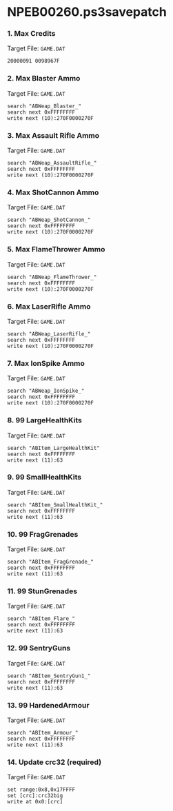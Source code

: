 # NPEB00260.ps3savepatch

### 1. Max Credits

Target File: `GAME.DAT`

```
20000091 0098967F
```

### 2. Max Blaster Ammo

Target File: `GAME.DAT`

```
search "ABWeap_Blaster_"
search next 0xFFFFFFFF
write next (10):270F0000270F
```

### 3. Max Assault Rifle Ammo

Target File: `GAME.DAT`

```
search "ABWeap_AssaultRifle_"
search next 0xFFFFFFFF
write next (10):270F0000270F
```

### 4. Max ShotCannon Ammo

Target File: `GAME.DAT`

```
search "ABWeap_ShotCannon_"
search next 0xFFFFFFFF
write next (10):270F0000270F
```

### 5. Max FlameThrower Ammo

Target File: `GAME.DAT`

```
search "ABWeap_FlameThrower_"
search next 0xFFFFFFFF
write next (10):270F0000270F
```

### 6. Max LaserRifle Ammo

Target File: `GAME.DAT`

```
search "ABWeap_LaserRifle_"
search next 0xFFFFFFFF
write next (10):270F0000270F
```

### 7. Max IonSpike Ammo

Target File: `GAME.DAT`

```
search "ABWeap_IonSpike_"
search next 0xFFFFFFFF
write next (10):270F0000270F
```

### 8. 99 LargeHealthKits

Target File: `GAME.DAT`

```
search "ABItem_LargeHealthKit"
search next 0xFFFFFFFF
write next (11):63
```

### 9. 99 SmallHealthKits

Target File: `GAME.DAT`

```
search "ABItem_SmallHealthKit_"
search next 0xFFFFFFFF
write next (11):63
```

### 10. 99 FragGrenades

Target File: `GAME.DAT`

```
search "ABItem_FragGrenade_"
search next 0xFFFFFFFF
write next (11):63
```

### 11. 99 StunGrenades

Target File: `GAME.DAT`

```
search "ABItem_Flare_"
search next 0xFFFFFFFF
write next (11):63
```

### 12. 99 SentryGuns

Target File: `GAME.DAT`

```
search "ABItem_SentryGun1_"
search next 0xFFFFFFFF
write next (11):63
```

### 13. 99 HardenedArmour

Target File: `GAME.DAT`

```
search "ABItem_Armour_"
search next 0xFFFFFFFF
write next (11):63
```

### 14. Update crc32 (required)

Target File: `GAME.DAT`

```
set range:0x8,0x17FFFF
set [crc]:crc32big
write at 0x0:[crc]
```

